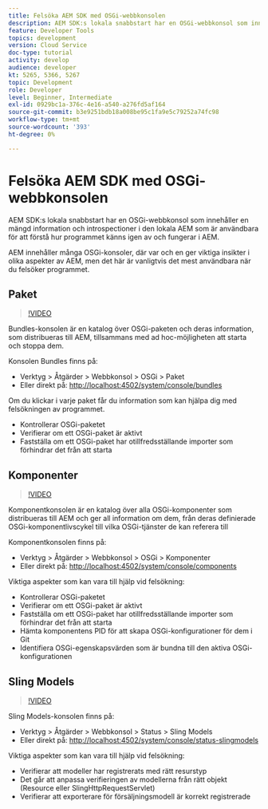 ```yaml
---
title: Felsöka AEM SDK med OSGi-webbkonsolen
description: AEM SDK:s lokala snabbstart har en OSGi-webbkonsol som innehåller en mängd information och introspectioner i den lokala AEM som är användbara för att förstå hur programmet känns igen av och fungerar i AEM.
feature: Developer Tools
topics: development
version: Cloud Service
doc-type: tutorial
activity: develop
audience: developer
kt: 5265, 5366, 5267
topic: Development
role: Developer
level: Beginner, Intermediate
exl-id: 0929bc1a-376c-4e16-a540-a276fd5af164
source-git-commit: b3e9251bdb18a008be95c1fa9e5c79252a74fc98
workflow-type: tm+mt
source-wordcount: '393'
ht-degree: 0%

---
```


# Felsöka AEM SDK med OSGi-webbkonsolen

AEM SDK:s lokala snabbstart har en OSGi-webbkonsol som innehåller en mängd information och introspectioner i den lokala AEM som är användbara för att förstå hur programmet känns igen av och fungerar i AEM.

AEM innehåller många OSGi-konsoler, där var och en ger viktiga insikter i olika aspekter av AEM, men det här är vanligtvis det mest användbara när du felsöker programmet.

## Paket

>[!VIDEO](https://video.tv.adobe.com/v/34335?quality=12&learn=on)

Bundles-konsolen är en katalog över OSGi-paketen och deras information, som distribueras till AEM, tillsammans med ad hoc-möjligheten att starta och stoppa dem.

Konsolen Bundles finns på:

+ Verktyg > Åtgärder > Webbkonsol > OSGi > Paket
+ Eller direkt på: [http://localhost:4502/system/console/bundles](http://localhost:4502/system/console/bundles)

Om du klickar i varje paket får du information som kan hjälpa dig med felsökningen av programmet.

+ Kontrollerar OSGi-paketet
+ Verifierar om ett OSGi-paket är aktivt
+ Fastställa om ett OSGi-paket har otillfredsställande importer som förhindrar det från att starta

## Komponenter

>[!VIDEO](https://video.tv.adobe.com/v/34336?quality=12&learn=on)

Komponentkonsolen är en katalog över alla OSGi-komponenter som distribueras till AEM och ger all information om dem, från deras definierade OSGi-komponentlivscykel till vilka OSGi-tjänster de kan referera till

Komponentkonsolen finns på:

+ Verktyg > Åtgärder > Webbkonsol > OSGi > Komponenter
+ Eller direkt på: [http://localhost:4502/system/console/components](http://localhost:4502/system/console/components)

Viktiga aspekter som kan vara till hjälp vid felsökning:

+ Kontrollerar OSGi-paketet
+ Verifierar om ett OSGi-paket är aktivt
+ Fastställa om ett OSGi-paket har otillfredsställande importer som förhindrar det från att starta
+ Hämta komponentens PID för att skapa OSGi-konfigurationer för dem i Git
+ Identifiera OSGi-egenskapsvärden som är bundna till den aktiva OSGi-konfigurationen

## Sling Models

>[!VIDEO](https://video.tv.adobe.com/v/34337?quality=12&learn=on)

Sling Models-konsolen finns på:

+ Verktyg > Åtgärder > Webbkonsol > Status > Sling Models
+ Eller direkt på: [http://localhost:4502/system/console/status-slingmodels](http://localhost:4502/system/console/status-slingmodels)

Viktiga aspekter som kan vara till hjälp vid felsökning:

+ Verifierar att modeller har registrerats med rätt resurstyp
+ Det går att anpassa verifieringen av modellerna från rätt objekt (Resource eller SlingHttpRequestServlet)
+ Verifierar att exporterare för försäljningsmodell är korrekt registrerade
